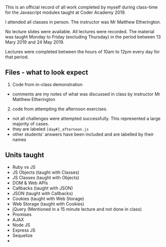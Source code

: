 This is an official record of all work completed by myself during class-time for the Javascript modules taught at Coder Academy 2019.

I attended all classes in person. The instructor was Mr Matthew Etherington.

No lecture slides were available. All lectures were recorded. The material was taught Monday to Friday (excluding Thursday) in the period between 13 Mary 2019 and 24 May 2019.

Lectures were completed between the hours of 10am to 12pm every day for that period.

## Files - what to look expect

1. Code from in-class demonstration

- comments are my notes of what was discussed in class by instructor Mr Matthew Etherington

2. code from attempting the afternoon exercises.

- not all challenges were attempted successfully. This represented a large majority of cases.
- they are labeled `[day#]_afternoon.js`
- other students' answers have been included and are labelled by their names

## Units taught

- Ruby vs JS
- JS Objects (taught with Classes)
- JS Classes (taught with Objects)
- DOM & Web APIs
- Callbacks (taught with JSON)
- JSON (taught with Callbacks)
- Cookies (taught with Web Storage)
- Web Storage (taught with Cookies)
- jQuery (Mentioned in a 15 minute lecture and not done in class)
- Promises
- AJAX
- Node JS
- Express JS
- Sequelize
-
